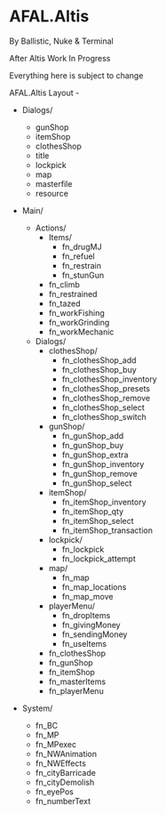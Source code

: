 # AFAL.Altis

By Ballistic, Nuke & Terminal

After Altis Work In Progress

Everything here is subject to change

AFAL.Altis Layout - 
* Dialogs/
    * gunShop
    * itemShop
    * clothesShop
    * title
    * lockpick
    * map
    * masterfile
    * resource

* Main/
    * Actions/
       * Items/
          * fn_drugMJ
          * fn_refuel
          * fn_restrain
          * fn_stunGun
       * fn_climb
       * fn_restrained
       * fn_tazed
       * fn_workFishing
       * fn_workGrinding
       * fn_workMechanic
    * Dialogs/
       * clothesShop/
          * fn_clothesShop_add
          * fn_clothesShop_buy
          * fn_clothesShop_inventory
          * fn_clothesShop_presets
          * fn_clothesShop_remove
          * fn_clothesShop_select
          * fn_clothesShop_switch
       * gunShop/
          * fn_gunShop_add
          * fn_gunShop_buy
          * fn_gunShop_extra
          * fn_gunShop_inventory
          * fn_gunShop_remove
          * fn_gunShop_select
       * itemShop/
          * fn_itemShop_inventory
          * fn_itemShop_qty
          * fn_itemShop_select
          * fn_itemShop_transaction
       * lockpick/
          * fn_lockpick
          * fn_lockpick_attempt
       * map/
          * fn_map
          * fn_map_locations
          * fn_map_move
       * playerMenu/
          * fn_dropItems
          * fn_givingMoney
          * fn_sendingMoney
          * fn_useItems
       * fn_clothesShop
       * fn_gunShop
       * fn_itemShop
       * fn_masterItems
       * fn_playerMenu

* System/
    * fn_BC
    * fn_MP
    * fn_MPexec
    * fn_NWAnimation
    * fn_NWEffects
    * fn_cityBarricade
    * fn_cityDemolish
    * fn_eyePos
    * fn_numberText
